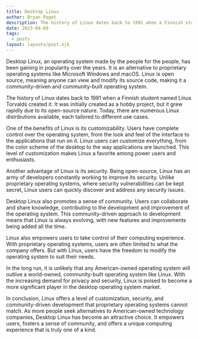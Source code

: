 ```yaml
---
title: Desktop Linux
author: Bryan Paget
description: The history of Linux dates back to 1991 when a Finnish student named Linus Torvalds created it. It was initially created as a hobby project, but it grew rapidly due to its open-source nature.
date: 2023-04-09
tags:
  - posts
layout: layouts/post.njk
---
```


Desktop Linux, an operating system made by the people for the people, has been gaining in popularity over the years. It is an alternative to proprietary operating systems like Microsoft Windows and macOS. Linux is open source, meaning anyone can view and modify its source code, making it a community-driven and community-built operating system.

The history of Linux dates back to 1991 when a Finnish student named Linus Torvalds created it. It was initially created as a hobby project, but it grew rapidly due to its open-source nature. Today, there are numerous Linux distributions available, each tailored to different use cases.

One of the benefits of Linux is its customizability. Users have complete control over the operating system, from the look and feel of the interface to the applications that run on it. Linux users can customize everything, from the color scheme of the desktop to the way applications are launched. This level of customization makes Linux a favorite among power users and enthusiasts.

Another advantage of Linux is its security. Being open-source, Linux has an army of developers constantly working to improve its security. Unlike proprietary operating systems, where security vulnerabilities can be kept secret, Linux users can quickly discover and address any security issues.

Desktop Linux also promotes a sense of community. Users can collaborate and share knowledge, contributing to the development and improvement of the operating system. This community-driven approach to development means that Linux is always evolving, with new features and improvements being added all the time.

Linux also empowers users to take control of their computing experience. With proprietary operating systems, users are often limited to what the company offers. But with Linux, users have the freedom to modify the operating system to suit their needs.

In the long run, it is unlikely that any American-owned operating system will outlive a world-owned, community-built operating system like Linux. With the increasing demand for privacy and security, Linux is poised to become a more significant player in the desktop operating system market.

In conclusion, Linux offers a level of customization, security, and community-driven development that proprietary operating systems cannot match. As more people seek alternatives to American-owned technology companies, Desktop Linux has become an attractive choice. It empowers users, fosters a sense of community, and offers a unique computing experience that is truly one of a kind.
